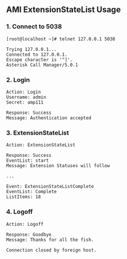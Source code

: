 ## AMI ExtensionStateList Usage

### 1. Connect to 5038

	[root@localhost ~]# telnet 127.0.0.1 5038

>
	Trying 127.0.0.1...
	Connected to 127.0.0.1.
	Escape character is '^]'.
	Asterisk Call Manager/5.0.1

### 2. Login

	Action: Login
	Username: admin
	Secret: amp111

>
	Response: Success
	Message: Authentication accepted

### 3. ExtensionStateList

	Action: ExtensionStateList

>
	Response: Success
	EventList: start
	Message: Extension Statuses will follow
>
	...
>
	Event: ExtensionStateListComplete
	EventList: Complete
	ListItems: 18

### 4. Logoff

	Action: Logoff

>
	Response: Goodbye
	Message: Thanks for all the fish.
>
	Connection closed by foreign host.





